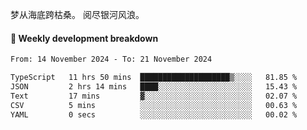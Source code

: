 梦从海底跨枯桑。
阅尽银河风浪。


#### 📝 Weekly development breakdown

<!--START_SECTION:waka-->

```txt
From: 14 November 2024 - To: 21 November 2024

TypeScript   11 hrs 50 mins  ████████████████████▒░░░░   81.85 %
JSON         2 hrs 14 mins   ████░░░░░░░░░░░░░░░░░░░░░   15.43 %
Text         17 mins         ▓░░░░░░░░░░░░░░░░░░░░░░░░   02.07 %
CSV          5 mins          ░░░░░░░░░░░░░░░░░░░░░░░░░   00.63 %
YAML         0 secs          ░░░░░░░░░░░░░░░░░░░░░░░░░   00.02 %
```

<!--END_SECTION:waka-->



